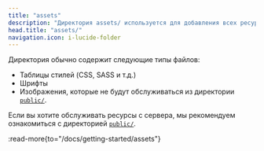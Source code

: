 ```yaml
---
title: "assets"
description: "Директория assets/ используется для добавления всех ресурсов веб-сайта, которые будут обработаны инструментом сборки."
head.title: "assets/"
navigation.icon: i-lucide-folder
---
```


Директория обычно содержит следующие типы файлов:

- Таблицы стилей (CSS, SASS и т.д.)
- Шрифты
- Изображения, которые не будут обслуживаться из директории [`public/`](/docs/guide/directory-structure/public).

Если вы хотите обслуживать ресурсы с сервера, мы рекомендуем ознакомиться с директорией [`public/`](/docs/guide/directory-structure/public).

:read-more{to="/docs/getting-started/assets"}